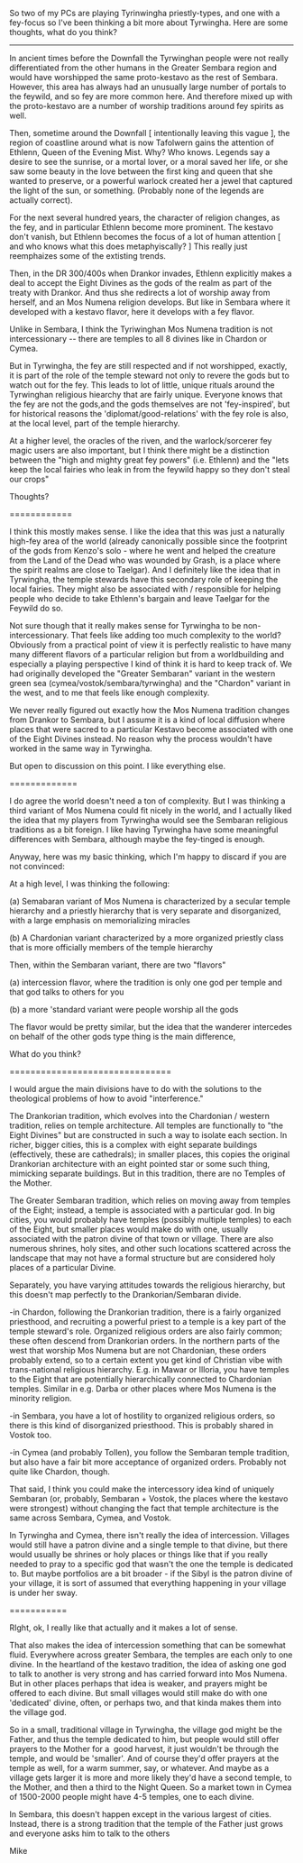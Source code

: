 So two of my PCs are playing Tyrinwingha priestly-types, and one with a fey-focus so I've been thinking a bit more about Tyrwingha. Here are some thoughts, what do you think?

---

In ancient times before the Downfall the Tyrwinghan people were not really differentiated from the other humans in the Greater Sembara region and would have worshipped the same proto-kestavo as the rest of Sembara. However, this area has always had an unusually large number of portals to the feywild, and so fey are more common here. And therefore mixed up with the proto-kestavo are a number of worship traditions around fey spirits as well.

  

Then, sometime around the Downfall [ intentionally leaving this vague ], the region of coastline around what is now Tafolwern gains the attention of Ethlenn, Queen of the Evening Mist. Why? Who knows. Legends say a desire to see the sunrise, or a mortal lover, or a moral saved her life, or she saw some beauty in the love between the first king and queen that she wanted to preserve, or a powerful warlock created her a jewel that captured the light of the sun, or something. (Probably none of the legends are actually correct).

  

For the next several hundred years, the character of religion changes, as the fey, and in particular Ethlenn become more prominent. The kestavo don't vanish, but Ethlenn becomes the focus of a lot of human attention [ and who knows what this does metaphyiscally? ] This really just reemphaizes some of the extisting trends.  
  
Then, in the DR 300/400s when Drankor invades, Ethlenn explicitly makes a deal to accept the Eight Divines as the gods of the realm as part of the treaty with Drankor. And thus she redirects a lot of worship away from herself, and an Mos Numena religion develops. But like in Sembara where it developed with a kestavo flavor, here it develops with a fey flavor.

  

Unlike in Sembara, I think the Tyriwinghan Mos Numena tradition is not intercessionary -- there are temples to all 8 divines like in Chardon or Cymea.

  

But in Tyrwingha, the fey are still respected and if not worshipped, exactly, it is part of the role of the temple steward not only to revere the gods but to watch out for the fey. This leads to lot of little, unique rituals around the Tyrwinghan religious hiearchy that are fairly unique. Everyone knows that the fey are not the gods,and the gods themselves are not 'fey-inspired', but for historical reasons the 'diplomat/good-relations' with the fey role is also, at the local level, part of the temple hierarchy.

  

At a higher level, the oracles of the riven, and the warlock/sorcerer fey magic users are also important, but I think there might be a distinction between the "high and mighty great fey powers" (i.e. Ethlenn) and the "lets keep the local fairies who leak in from the feywild happy so they don't steal our crops"

  

Thoughts?

============

I think this mostly makes sense. I like the idea that this was just a naturally high-fey area of the world (already canonically possible since the footprint of the gods from Kenzo's solo - where he went and helped the creature from the Land of the Dead who was wounded by Grash, is a place where the spirit realms are close to Taelgar). And I definitely like the idea that in Tyrwingha, the temple stewards have this secondary role of keeping the local fairies. They might also be associated with / responsible for helping people who decide to take Ethlenn's bargain and leave Taelgar for the Feywild do so. 

  

Not sure though that it really makes sense for Tyrwingha to be non-intercessionary. That feels like adding too much complexity to the world? Obviously from a practical point of view it is perfectly realistic to have many many different flavors of a particular religion but from a worldbuilding and especially a playing perspective I kind of think it is hard to keep track of. We had originally developed the "Greater Sembaran" variant in the western green sea (cymea/vostok/sembara/tyrwingha) and the "Chardon" variant in the west, and to me that feels like enough complexity. 

  

We never really figured out exactly how the Mos Numena tradition changes from Drankor to Sembara, but I assume it is a kind of local diffusion where places that were sacred to a particular Kestavo become associated with one of the Eight Divines instead. No reason why the process wouldn't have worked in the same way in Tyrwingha. 

  

But open to discussion on this point. I like everything else.

=============

I do agree the world doesn't need a ton of complexity. But I was thinking a third variant of Mos Numena could fit nicely in the world, and I actually liked the idea that my players from Tyrwingha would see the Sembaran religious traditions as a bit foreign. I like having Tyrwingha have some meaningful differences with Sembara, although maybe the fey-tinged is enough.

  

Anyway, here was my basic thinking, which I'm happy to discard if you are not convinced:  

  

At a high level, I was thinking the following:

  

(a) Semabaran variant of Mos Numena is characterized by a secular temple hierarchy and a priestly hierarchy that is very separate and disorganized, with a large emphasis on memorializing miracles

(b) A Chardonian variant characterized by a more organized priestly class that is more officially members of the temple hierarchy 

  

Then, within the Sembaran variant, there are two "flavors" 

  

(a) intercession flavor, where the tradition is only one god per temple and that god talks to others for you

(b) a more 'standard variant were people worship all the gods

  

The flavor would be pretty similar, but the idea that the wanderer intercedes on behalf of the other gods type thing is the main difference,

  

What do you think?

===============================

I would argue the main divisions have to do with the solutions to the theological problems of how to avoid "interference." 

  

The Drankorian tradition, which evolves into the Chardonian / western tradition, relies on temple architecture. All temples are functionally to "the Eight Divines" but are constructed in such a way to isolate each section. In richer, bigger cities, this is a complex with eight separate buildings (effectively, these are cathedrals); in smaller places, this copies the original Drankorian architecture with an eight pointed star or some such thing, mimicking separate buildings. But in this tradition, there are no Temples of the Mother. 

  

The Greater Sembaran tradition, which relies on moving away from temples of the Eight; instead, a temple is associated with a particular god. In big cities, you would probably have temples (possibly multiple temples) to each of the Eight, but smaller places would make do with one, usually associated with the patron divine of that town or village. There are also numerous shrines, holy sites, and other such locations scattered across the landscape that may not have a formal structure but are considered holy places of a particular Divine. 

  

Separately, you have varying attitudes towards the religious hierarchy, but this doesn't map perfectly to the Drankorian/Sembaran divide. 

  

-in Chardon, following the Drankorian tradition, there is a fairly organized priesthood, and recruiting a powerful priest to a temple is a key part of the temple steward's role. Organized religious orders are also fairly common; these often descend from Drankorian orders. In the northern parts of the west that worship Mos Numena but are not Chardonian, these orders probably extend, so to a certain extent you get kind of Christian vibe with trans-national religious hierarchy. E.g. in Mawar or Illoria, you have temples to the Eight that are potentially hierarchically connected to Chardonian temples. Similar in e.g. Darba or other places where Mos Numena is the minority religion.

-in Sembara, you have a lot of hostility to organized religious orders, so there is this kind of disorganized priesthood. This is probably shared in Vostok too. 

-in Cymea (and probably Tollen), you follow the Sembaran temple tradition, but also have a fair bit more acceptance of organized orders. Probably not quite like Chardon, though. 

  

That said, I think you could make the intercessory idea kind of uniquely Sembaran (or, probably, Sembaran + Vostok, the places where the kestavo were strongest) without changing the fact that temple architecture is the same across Sembara, Cymea, and Vostok. 

  

In Tyrwingha and Cymea, there isn't really the idea of intercession. Villages would still have a patron divine and a single temple to that divine, but there would usually be shrines or holy places or things like that if you really needed to pray to a specific god that wasn't the one the temple is dedicated to. But maybe portfolios are a bit broader - if the Sibyl is the patron divine of your village, it is sort of assumed that everything happening in your village is under her sway.

===========

RIght, ok, I really like that actually and it makes a lot of sense. 

  

That also makes the idea of intercession something that can be somewhat fluid. Everywhere across greater Sembara, the temples are each only to one divine. In the heartland of the kestavo tradition, the idea of asking one god to talk to another is very strong and has carried forward into Mos Numena. But in other places perhaps that idea is weaker, and prayers might be offered to each divine. But small villages would still make do with one 'dedicated' divine, often, or perhaps two, and that kinda makes them into the village god.

  

So in a small, traditional village in Tyrwingha, the village god might be the Father, and thus the temple dedicated to him, but people would still offer prayers to the Mother for a  good harvest, it just wouldn't be through the temple, and would be 'smaller'. And of course they'd offer prayers at the temple as well, for a warm summer, say, or whatever. And maybe as a village gets larger it is more and more likely they'd have a second temple, to the Mother, and then a third to the Night Queen. So a market town in Cymea of 1500-2000 people might have 4-5 temples, one to each divine.

  

In Sembara, this doesn't happen except in the various largest of cities. Instead, there is a strong tradition that the temple of the Father just grows and everyone asks him to talk to the others

Mike
